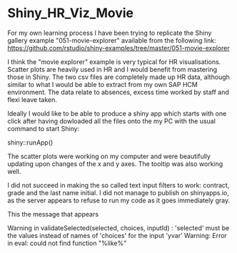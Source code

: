 # Shiny_HR_Viz_Movie

For my own learning process I have been trying to replicate the Shiny gallery example "051-movie-explorer" available from the following link:
https://github.com/rstudio/shiny-examples/tree/master/051-movie-explorer

I think the "movie explorer" example is very typical for HR visualisations. Scatter plots are heavily used in HR and I would benefit from mastering those in Shiny.
The two csv files are completely made up HR data, although similar to what I would be able to extract from my own SAP HCM environment. The data relate to absences, excess time worked by staff and flexi leave taken.

Ideally I would like to be able to produce a shiny app which starts with one click after having dowloaded all the files onto the my PC 
with the usual command to start Shiny:   

shiny::runApp()

The scatter plots were working on my computer and were beautifully updating upon changes of the x and y axes. 
The tooltip was also working well.

I did not succeed in making the so called text input filters to work: contract, grade and the last name initial.
I did not manage to publish on shinyapps.io, as the server appears to refuse to run my code as it goes immediately gray.

This the message that appears 

Warning in validateSelected(selected, choices, inputId) :
  'selected' must be the values instead of names of 'choices' for the input 'yvar'
Warning: Error in eval: could not find function "%like%"

